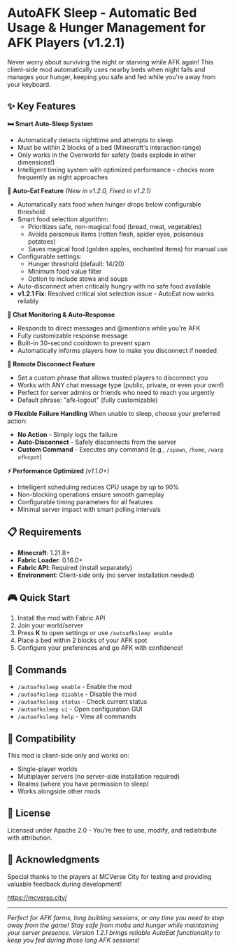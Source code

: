 # AutoAFK Sleep - Automatic Bed Usage & Hunger Management for AFK Players (v1.2.1)

Never worry about surviving the night or starving while AFK again! This client-side mod automatically uses nearby beds when night falls and manages your hunger, keeping you safe and fed while you're away from your keyboard.

## ✨ Key Features

**🛏️ Smart Auto-Sleep System**
- Automatically detects nighttime and attempts to sleep
- Must be within 2 blocks of a bed (Minecraft's interaction range)
- Only works in the Overworld for safety (beds explode in other dimensions!)
- Intelligent timing system with optimized performance - checks more frequently as night approaches

**🍖 Auto-Eat Feature** *(New in v1.2.0, Fixed in v1.2.1)*
- Automatically eats food when hunger drops below configurable threshold
- Smart food selection algorithm:
  - Prioritizes safe, non-magical food (bread, meat, vegetables)
  - Avoids poisonous items (rotten flesh, spider eyes, poisonous potatoes)
  - Saves magical food (golden apples, enchanted items) for manual use
- Configurable settings:
  - Hunger threshold (default: 14/20)
  - Minimum food value filter
  - Option to include stews and soups
- Auto-disconnect when critically hungry with no safe food available
- **v1.2.1 Fix**: Resolved critical slot selection issue - AutoEat now works reliably

**💬 Chat Monitoring & Auto-Response**
- Responds to direct messages and @mentions while you're AFK
- Fully customizable response message
- Built-in 30-second cooldown to prevent spam
- Automatically informs players how to make you disconnect if needed

**🚪 Remote Disconnect Feature**
- Set a custom phrase that allows trusted players to disconnect you
- Works with ANY chat message type (public, private, or even your own!)
- Perfect for server admins or friends who need to reach you urgently
- Default phrase: "afk-logout" (fully customizable)

**⚙️ Flexible Failure Handling**
When unable to sleep, choose your preferred action:
- **No Action** - Simply logs the failure
- **Auto-Disconnect** - Safely disconnects from the server
- **Custom Command** - Executes any command (e.g., `/spawn`, `/home`, `/warp afkspot`)

**⚡ Performance Optimized** *(v1.1.0+)*
- Intelligent scheduling reduces CPU usage by up to 90%
- Non-blocking operations ensure smooth gameplay
- Configurable timing parameters for all features
- Minimal server impact with smart polling intervals

## 📋 Requirements

- **Minecraft**: 1.21.8+
- **Fabric Loader**: 0.16.0+
- **Fabric API**: Required (install separately)
- **Environment**: Client-side only (no server installation needed)

## 🎮 Quick Start

1. Install the mod with Fabric API
2. Join your world/server
3. Press **K** to open settings or use `/autoafksleep enable`
4. Place a bed within 2 blocks of your AFK spot
5. Configure your preferences and go AFK with confidence!

## 🔧 Commands

- `/autoafksleep enable` - Enable the mod
- `/autoafksleep disable` - Disable the mod  
- `/autoafksleep status` - Check current status
- `/autoafksleep ui` - Open configuration GUI
- `/autoafksleep help` - View all commands

## 🤝 Compatibility

This mod is client-side only and works on:
- Single-player worlds
- Multiplayer servers (no server-side installation required)
- Realms (where you have permission to sleep)
- Works alongside other mods

## 📝 License

Licensed under Apache 2.0 - You're free to use, modify, and redistribute with attribution.

## 🙏 Acknowledgments

Special thanks to the players at MCVerse City for testing and providing valuable feedback during development!

https://mcverse.city/

---

*Perfect for AFK farms, long building sessions, or any time you need to step away from the game! Stay safe from mobs and hunger while maintaining your server presence. Version 1.2.1 brings reliable AutoEat functionality to keep you fed during those long AFK sessions!*